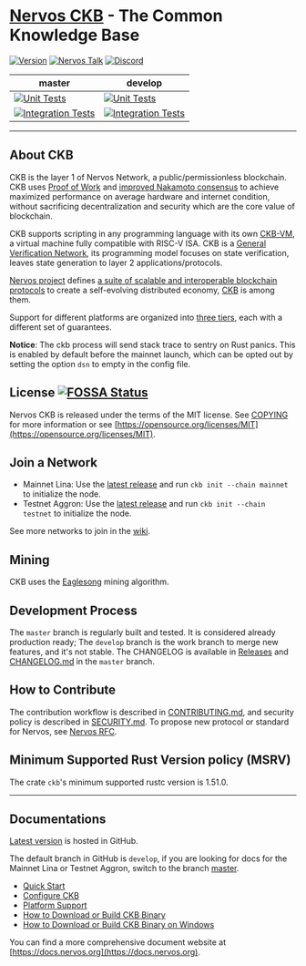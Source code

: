 # [Nervos CKB](https://www.nervos.org/) - The Common Knowledge Base

[![Version](https://img.shields.io/badge/version-0.101.2--testnet1-orange.svg)](https://github.com/nervosnetwork/ckb/releases)
[![Nervos Talk](https://img.shields.io/badge/discuss-on%20Nervos%20Talk-3CC68A.svg)](https://talk.nervos.org/t/where-to-discuss-ckb-and-how-to-ask-for-support/6024)
[![Discord](https://img.shields.io/badge/chat-on%20Discord-7289DA.svg)](https://discord.gg/dBPuQ3qnXS)

master | develop
-------|----------
[![Unit Tests](https://github.com/nervosnetwork/ckb/actions/workflows/ci_unit_tests_ubuntu.yaml/badge.svg?branch=master)](https://github.com/nervosnetwork/ckb/actions/workflows/ci_unit_tests_ubuntu.yaml?query=branch%3Amaster) | [![Unit Tests](https://github.com/nervosnetwork/ckb/actions/workflows/ci_unit_tests_ubuntu.yaml/badge.svg?branch=develop)](https://github.com/nervosnetwork/ckb/actions/workflows/ci_unit_tests_ubuntu.yaml?query=branch%3Adevelop)
[![Integration Tests](https://github.com/nervosnetwork/ckb/actions/workflows/ci_integration_tests_ubuntu.yaml/badge.svg?branch=master)](https://github.com/nervosnetwork/ckb/actions/workflows/ci_integration_tests_ubuntu.yaml?query=branch%3Amaster) | [![Integration Tests](https://github.com/nervosnetwork/ckb/actions/workflows/ci_integration_tests_ubuntu.yaml/badge.svg?branch=develop)](https://github.com/nervosnetwork/ckb/actions/workflows/ci_integration_tests_ubuntu.yaml?query=branch%3Adevelop)

---

## About CKB

CKB is the layer 1 of Nervos Network, a public/permissionless blockchain. CKB uses [Proof of Work](https://en.wikipedia.org/wiki/Proof-of-work_system) and [improved Nakamoto consensus](https://medium.com/nervosnetwork/breaking-the-throughput-limit-of-nakamoto-consensus-ccdf65fe0832) to achieve maximized performance on average hardware and internet condition, without sacrificing decentralization and security which are the core value of blockchain.

CKB supports scripting in any programming language with its own [CKB-VM](https://github.com/nervosnetwork/ckb-vm/), a virtual machine fully compatible with RISC-V ISA. CKB is a [General Verification Network](https://medium.com/nervosnetwork/https-medium-com-nervosnetwork-cell-model-7323fca57571), its programming model focuses on state verification, leaves state generation to layer 2 applications/protocols.

[Nervos project](https://www.nervos.org) defines [a suite of scalable and interoperable blockchain protocols](https://github.com/nervosnetwork/rfcs) to create a self-evolving distributed economy, [CKB](https://github.com/nervosnetwork/rfcs/blob/master/rfcs/0002-ckb/0002-ckb.md) is among them.

Support for different platforms are organized into [three tiers](docs/platform-support.md), each with a different set of guarantees.

**Notice**: The ckb process will send stack trace to sentry on Rust panics. This is enabled by default before the mainnet launch, which can be opted out by setting
the option `dsn` to empty in the config file.


## License [![FOSSA Status](https://app.fossa.io/api/projects/git%2Bgithub.com%2Fnervosnetwork%2Fckb.svg?type=shield)](https://app.fossa.io/projects/git%2Bgithub.com%2Fnervosnetwork%2Fckb?ref=badge_shield)

Nervos CKB is released under the terms of the MIT license. See [COPYING](COPYING) for more information or see [https://opensource.org/licenses/MIT](https://opensource.org/licenses/MIT).


## Join a Network

- Mainnet Lina: Use the [latest release](https://github.com/nervosnetwork/ckb/releases/latest) and run `ckb init --chain mainnet` to initialize the node.
- Testnet Aggron: Use the [latest release](https://github.com/nervosnetwork/ckb/releases/latest) and run `ckb init --chain testnet` to initialize the node.

See more networks to join in the [wiki](https://github.com/nervosnetwork/ckb/wiki/Chains).


## Mining

CKB uses the [Eaglesong](https://github.com/nervosnetwork/rfcs/blob/master/rfcs/0010-eaglesong/0010-eaglesong.md) mining algorithm.


## Development Process

The `master` branch is regularly built and tested. It is considered already production ready; The `develop` branch is the work branch to merge new features, and it's not stable. The CHANGELOG is available in [Releases](https://github.com/nervosnetwork/ckb/releases) and [CHANGELOG.md](https://github.com/nervosnetwork/ckb/blob/master/CHANGELOG.md) in the `master` branch.


## How to Contribute

The contribution workflow is described in [CONTRIBUTING.md](CONTRIBUTING.md), and security policy is described in [SECURITY.md](SECURITY.md). To propose new protocol or standard for Nervos, see [Nervos RFC](https://github.com/nervosnetwork/rfcs).


## Minimum Supported Rust Version policy (MSRV)

The crate `ckb`'s minimum supported rustc version is 1.51.0.

---

## Documentations

[Latest version](https://github.com/nervosnetwork/ckb#documentations) is hosted in GitHub.

The default branch in GitHub is `develop`, if you are looking for docs for the
Mainnet Lina or Testnet Aggron, switch to the branch [master].

[master]: https://github.com/nervosnetwork/ckb/tree/master#documentations

- [Quick Start](docs/quick-start.md)
- [Configure CKB](docs/configure.md)
- [Platform Support](docs/platform-support.md)
- [How to Download or Build CKB Binary](https://docs.nervos.org/docs/basics/guides/get-ckb)
- [How to Download or Build CKB Binary on Windows](https://docs.nervos.org/docs/basics/guides/ckb-on-windows)

You can find a more comprehensive document website at [https://docs.nervos.org](https://docs.nervos.org).
